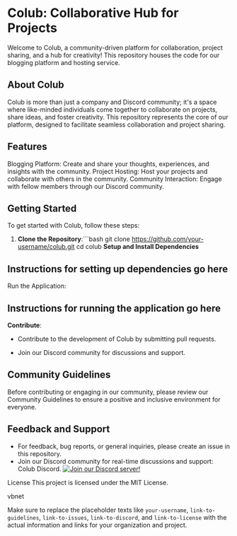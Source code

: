# Colub: Collaborative Hub for Projects
Welcome to Colub, a community-driven platform for collaboration, project sharing, and a hub for creativity! This repository houses the code for our blogging platform and hosting service.

## About Colub
Colub is more than just a company and Discord community; it's a space where like-minded individuals come together to collaborate on projects, share ideas, and foster creativity. This repository represents the core of our platform, designed to facilitate seamless collaboration and project sharing.

## Features
Blogging Platform: Create and share your thoughts, experiences, and insights with the community.
Project Hosting: Host your projects and collaborate with others in the community.
Community Interaction: Engage with fellow members through our Discord community.

## Getting Started
To get started with Colub, follow these steps:

1. **Clone the Repository**:```bash
git clone https://github.com/your-username/colub.git
cd colub
**Setup and Install Dependencies**


## Instructions for setting up dependencies go here
Run the Application:

## Instructions for running the application go here
**Contribute**:

- Contribute to the development of Colub by submitting pull requests.

- Join our Discord community for discussions and support.

## Community Guidelines
Before contributing or engaging in our community, please review our Community Guidelines to ensure a positive and inclusive environment for everyone.

## Feedback and Support
- For feedback, bug reports, or general inquiries, please create an issue in this repository.
- Join our Discord community for real-time discussions and support: Colub Discord.
[![Join our Discord server!](https://invidget.switchblade.xyz/K6yW3X8UPy)](https://discord.gg/K6yW3X8UPy)

License
This project is licensed under the MIT License.

vbnet

Make sure to replace the placeholder texts like ```your-username```, ```link-to-guidelines```, ```link-to-issues```, ```link-to-discord```, and ```link-to-license``` with the actual information and links for your organization and project. 
